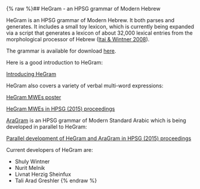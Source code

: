 {% raw %}## HeGram - an HPSG grammar of Modern Hebrew

HeGram is an HPSG grammar of Modern Hebrew. It both parses and
generates. It includes a small toy lexicon, which is currently being
expanded via a script that generates a lexicon of about 32,000 lexical
entries from the morphological processor of Hebrew ([Itai & Wintner
2008](http://cs.haifa.ac.il/~shuly/publications/lre4h.pdf)).

The grammar is available for download
[here](http://cl.haifa.ac.il/projects/HeGram/index.shtml).

Here is a good introduction to HeGram:

[Introducing
HeGram](http://lingo.stanford.edu/delphin2015/HeGram_DELPH-IN_slides.pdf)

HeGram also covers a variety of verbal multi-word expressions:

[HeGram MWEs
poster](http://typo.uni-konstanz.de/parseme/images/Meeting/2015-03-19-Malta-meeting/WG1-WG2-HERZIG-MELNIK-WINTNER-poster.pdf)

[HeGram MWEs in HPSG (2015)
proceedings](http://web.stanford.edu/group/cslipublications/cslipublications/HPSG/2015/hamw.pdf)

[AraGram](https://blog.inductorsoftware.com/docsproto/grammars/AraGram) is an HPSG grammar of Modern Standard Arabic which is
being developed in parallel to HeGram:

[Parallel development of HeGram and AraGram in HPSG (2015)
proceedings](http://web.stanford.edu/group/cslipublications/cslipublications/HPSG/2015/ahmw.pdf)

Current developers of HeGram are:

- Shuly Wintner
- Nurit Melnik
- Livnat Herzig Sheinfux
- Tali Arad Greshler
<update date omitted for speed>{% endraw %}